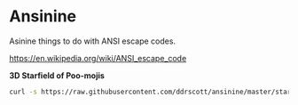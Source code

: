 # Ansinine
Asinine things to do with ANSI escape codes.

https://en.wikipedia.org/wiki/ANSI_escape_code


**3D Starfield of Poo-mojis**
```sh
curl -s https://raw.githubusercontent.com/ddrscott/ansinine/master/stars | ruby
```
